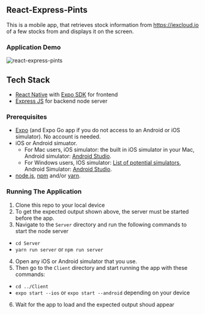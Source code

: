 ## React-Express-Pints

This is a mobile app, that retrieves stock information from https://iexcloud.io of a few stocks from [](https://iexcloud.io) and displays it on the screen.


### Application Demo
![react-express-pints](https://user-images.githubusercontent.com/85099754/214916720-2badf1fb-d680-4649-af1c-575b02bcdb72.gif)


## Tech Stack
* [React Native](https://reactnative.dev) with [Expo SDK](https://expo.dev) for frontend 
* [Express JS](https://expressjs.com) for backend node server


### Prerequisites
* [Expo](https://docs.expo.dev/get-started/installation/) (and Expo Go app if you do not access to an Android or iOS simulator). No account is needed.
* iOS or Android simuator. 
    * For Mac users, iOS simulator: the built in iOS simulator in your Mac, Android simulator: [Android Studio](https://www.googleadservices.com/pagead/aclk?sa=L&ai=DChcSEwiQ35GA7eX8AhUHeSoKHVcuCnAYABAAGgJ0bQ&ohost=www.google.com&cid=CAESbeD2Hyv5xjViwYPdcNYJCdkxlDb_3ei4lHHN2rKCUjonZGI4FMIiYdz7jlZgNPnmgjdy9t1XlJDSWuDRhh9YEXQ3cWrwIm4UOw9esKaPovacfrMagXIpY7h05riWjGPgSK2qW-QEpKfM9LV6MbA&sig=AOD64_3AbIcBJHYsob2z20_56spjYpxHdg&q&adurl&ved=2ahUKEwjexomA7eX8AhVjJrcAHcmRApQQ0Qx6BAgIEAE&nis=8). 
    * For Windows users, IOS simulator: [List of potential simulators](https://buildfire.com/5-best-ios-simulators-for-windows), Android Simulator: [Android Studio](https://www.googleadservices.com/pagead/aclk?sa=L&ai=DChcSEwiQ35GA7eX8AhUHeSoKHVcuCnAYABAAGgJ0bQ&ohost=www.google.com&cid=CAESbeD2Hyv5xjViwYPdcNYJCdkxlDb_3ei4lHHN2rKCUjonZGI4FMIiYdz7jlZgNPnmgjdy9t1XlJDSWuDRhh9YEXQ3cWrwIm4UOw9esKaPovacfrMagXIpY7h05riWjGPgSK2qW-QEpKfM9LV6MbA&sig=AOD64_3AbIcBJHYsob2z20_56spjYpxHdg&q&adurl&ved=2ahUKEwjexomA7eX8AhVjJrcAHcmRApQQ0Qx6BAgIEAE&nis=8).
* [node.js](https://nodejs.org/en/), [npm](https://docs.npmjs.com/downloading-and-installing-node-js-and-npm) and/or [yarn](https://classic.yarnpkg.com/en/docs/install#mac-stable).


### Running The Application
1. Clone this repo to your local device
2. To get the expected output shown above, the server must be started before the app.
3. Navigate to the `Server` directory and run the following commands to start the node server
  - `cd Server`
  - `yarn run server` or `npm run server`
4. Open any iOS or Android simulator that you use.
5. Then go to the `Client` directory and start running the app with these commands:
  - `cd ../Client`
  -  `expo start --ios` or `expo start --android` depending on your device
6. Wait for the app to load and the expected output shoud appear
